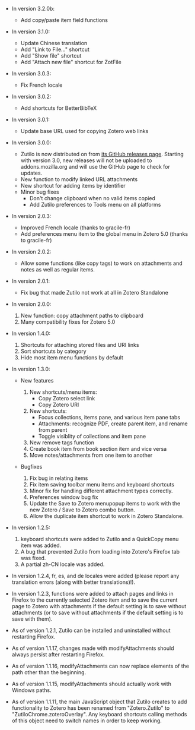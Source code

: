 * In version 3.2.0b:

    + Add copy/paste item field functions

* In version 3.1.0:

    + Update Chinese translation
    + Add "Link to File..." shortcut
    + Add "Show file" shortcut
    + Add "Attach new file" shortcut for ZotFile

* In version 3.0.3:

	+ Fix French locale

* In version 3.0.2:

	+ Add shortcuts for BetterBibTeX

* In version 3.0.1:

	+ Update base URL used for copying Zotero web links

* In version 3.0.0:

    + Zutilo is now distributed on from [its GitHub releases page](https://github.com/willsalmanj/zutilo/releases). Starting with version 3.0, new releases will not be uploaded to addons.mozilla.org and will use the GitHub page to check for updates.
    + New function to modify linked URL attachments
    + New shortcut for adding items by identifier
    + Minor bug fixes
        - Don't change clipboard when no valid items copied
        - Add Zutilo preferences to Tools menu on all platforms

* In version 2.0.3:

    + Improved French locale (thanks to gracile-fr)
    + Add preferences menu item to the global menu in Zotero 5.0 (thanks to gracile-fr)

* In version 2.0.2:

	+ Allow some functions (like copy tags) to work on attachments and notes as well as regular items.

* In version 2.0.1:

    + Fix bug that made Zutilo not work at all in Zotero Standalone

* In version 2.0.0:

	1. New function: copy attachment paths to clipboard
	2. Many compatibility fixes for Zotero 5.0

* In version 1.4.0:

    1. Shortcuts for attaching stored files and URI links
    2. Sort shortcuts by category
    3. Hide most item menu functions by default

* In version 1.3.0:

  - New features

	1. New shortcuts/menu items:
		- Copy Zotero select link
		- Copy Zotero URI
	2. New shortcuts:
		- Focus collections, items pane, and various item pane tabs
		- Attachments: recognize PDF, create parent item, and rename from parent
		- Toggle visiblity of collections and item pane
	3. New remove tags function
	4. Create book item from book section item and vice versa
	5. Move notes/attachments from one item to another

  - Bugfixes

	1. Fix bug in relating items 
	2. Fix item saving toolbar menu items and keyboard shortcuts 
	3. Minor fix for handling different attachment types correctly. 
	4. Preferences window bug fix
	5. Update the Save to Zotero menupopup items to work with the new Zotero / Save to Zotero combo button.
	6. Allow the duplicate item shortcut to work in Zotero Standalone.

* In version 1.2.5: 

    1. keyboard shortcuts were added to Zutilo and a QuickCopy menu item was added.
    2. A bug that prevented Zutilo from loading into Zotero's Firefox tab was fixed.
    3. A partial zh-CN locale was added.

* In version 1.2.4, fr, es, and de locales were added (please report any translation errors (along with better translations)!).

* In version 1.2.3, functions were added to attach pages and links in Firefox to the currently selected Zotero item and to save the current page to Zotero with attachments if the default setting is to save without attachments (or to save without attachments if the default setting is to save with them).

* As of version 1.2.1, Zutilo can be installed and uninstalled without restarting Firefox.

* As of version 1.1.17, changes made with modifyAttachments should always persist after restarting Firefox.

* As of version 1.1.16, modifyAttachments can now replace elements of the path other than the beginning.

* As of version 1.1.15, modifyAttachments should actually work with Windows paths.

* As of version 1.1.11, the main JavaScript object that Zutilo creates to add functionality to Zotero has been renamed from "Zotero.Zutilo" to "ZutiloChrome.zoteroOverlay".
Any keyboard shortcuts calling methods of this object need to switch names in order to keep working.

